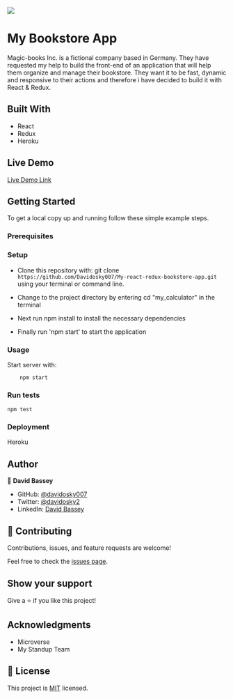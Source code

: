 ![](https://img.shields.io/badge/Microverse-blueviolet)

# My Bookstore App

Magic-books Inc. is a fictional company based in Germany. They have requested my help to build the front-end of an application that will help them organize and manage their bookstore. They want it to be fast, dynamic and responsive to their actions and therefore i have decided to build it with React & Redux.

## Built With

- React
- Redux
- Heroku

## Live Demo

[Live Demo Link](https://bukstur-app.herokuapp.com/)

## Getting Started

To get a local copy up and running follow these simple example steps.

### Prerequisites

### Setup

- Clone this repository with: git clone `https://github.com/Davidosky007/My-react-redux-bookstore-app.git` using your terminal or command line.

- Change to the project directory by entering cd "my_calculator" in the terminal

- Next run npm install to install the necessary dependencies

- Finally run 'npm start' to start the application

### Usage

Start server with:

```
    npm start
```

### Run tests

```
npm test
```

### Deployment

Heroku

## Author

👤 **David Bassey**

- GitHub: [@davidosky007](https://github.com/davidosky007)
- Twitter: [@davidosky2](https://twitter.com/Davidosky2)
- LinkedIn: [David Bassey](https://www.linkedin.com/in/david-bassey-akan/)

## 🤝 Contributing

Contributions, issues, and feature requests are welcome!

Feel free to check the [issues page](https://github.com/Davidosky007/My-react-redux-bookstore-app/issues).

## Show your support

Give a ⭐️ if you like this project!

## Acknowledgments

- Microverse
- My Standup Team

## 📝 License

This project is [MIT](lic.url) licensed.
